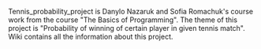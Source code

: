 Tennis_probability_project is Danylo Nazaruk and Sofia Romachuk's course work from the course "The Basics of Programming". The theme of this project is "Probability of winning of certain player in given tennis match". Wiki contains all the information about this project.
